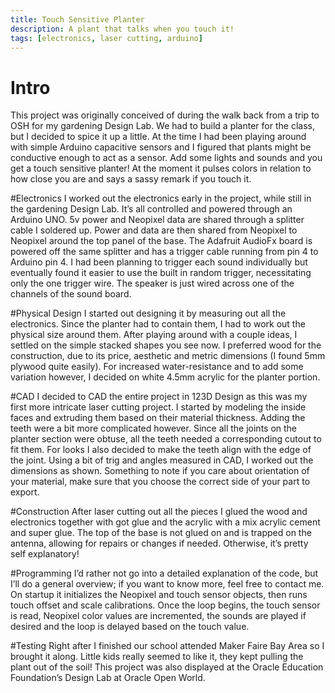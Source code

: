 ```yaml
---
title: Touch Sensitive Planter
description: A plant that talks when you touch it!
tags: [electronics, laser cutting, arduino]
---
```

# Intro
This project was originally conceived of during the walk back from a trip to OSH for my gardening Design Lab. We had to build a planter for the class, but I decided to spice it up a little. At the time I had been playing around with simple Arduino capacitive sensors and I figured that plants might be conductive enough to act as a sensor. Add some lights and sounds and you get a touch sensitive planter! At the moment it pulses colors in relation to how close you are and says a sassy remark if you touch it.

#Electronics
I worked out the electronics early in the project, while still in the gardening Design Lab. It’s all controlled and powered through an Arduino UNO. 5v power and Neopixel data are shared through a splitter cable I soldered up. Power and data are then shared from Neopixel to Neopixel around the top panel of the base. The Adafruit AudioFx board is powered off the same splitter and has a trigger cable running from pin 4 to Arduino pin 4. I had been planning to trigger each sound individually but eventually found it easier to use the built in random trigger, necessitating only the one trigger wire. The speaker is just wired across one of the channels of the sound board.

#Physical Design
I started out designing it by measuring out all the electronics. Since the planter had to contain them, I had to work out the physical size around them. After playing around with a couple ideas, I settled on the simple stacked shapes you see now. I preferred wood for the construction, due to its price, aesthetic and metric dimensions (I found 5mm plywood quite easily). For increased water-resistance and to add some variation however, I decided on white 4.5mm acrylic for the planter portion.

#CAD
I decided to CAD the entire project in 123D Design as this was my first more intricate laser cutting project. I started by modeling the inside faces and extruding them based on their material thickness. Adding the teeth were a bit more complicated however. Since all the joints on the planter section were obtuse, all the teeth needed a corresponding cutout to fit them. For looks I also decided to make the teeth align with the edge of the joint. Using a bit of trig and angles measured in CAD, I worked out the dimensions as shown. Something to note if you care about orientation of your material, make sure that you choose the correct side of your part to export.

#Construction
After laser cutting out all the pieces I glued the wood and electronics together with got glue and the acrylic with a mix acrylic cement and super glue. The top of the base is not glued on and is trapped on the antenna, allowing for repairs or changes if needed. Otherwise, it’s pretty self explanatory!

#Programming
I’d rather not go into a detailed explanation of the code, but I’ll do a general overview; if you want to know more, feel free to contact me. On startup it initializes the Neopixel and touch sensor objects, then runs touch offset and scale calibrations. Once the loop begins, the touch sensor is read, Neopixel color values are incremented, the sounds are played if desired and the loop is delayed based on the touch value.

#Testing
Right after I finished our school attended Maker Faire Bay Area so I brought it along. Little kids really seemed to like it, they kept pulling the plant out of the soil! This project was also displayed at the Oracle Education Foundation’s Design Lab at Oracle Open World.
